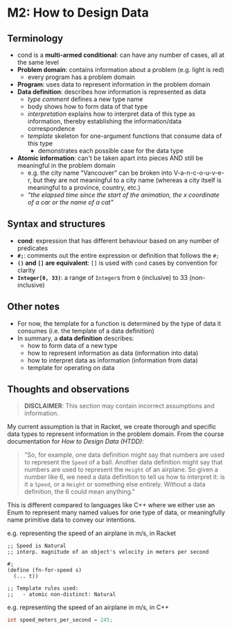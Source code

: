 # M2: How to Design Data

## Terminology

- cond is a **multi-armed conditional**: can have any number of cases, all at the same level
- **Problem domain**: contains information about a problem (e.g. light is red)
  - every program has a problem domain
- **Program**: uses data to represent information in the problem domain
- **Data definition**: describes how information is represented as data
  - _type comment_ defines a new type name
  - body shows how to form data of that type
  - _interpretation_ explains how to interpret data of this type as information, thereby establishing the information/data correspondence
  - _template_ skeleton for one-argument functions that consume data of this type
    - demonstrates each possible case for the data type
- **Atomic information**: can't be taken apart into pieces AND still be meaningful in the problem domain
  - e.g. the city name "Vancouver" can be broken into V-a-n-c-o-u-v-e-r, but they are not meaningful to a city name (whereas a city itself is meaningful to a province, country, etc.)
  - _"the elapsed time since the start of the animation, the x coordinate of a car or the name of a cat"_

## Syntax and structures

- **cond**: expression that has different behaviour based on any number of predicates
- **`#;`**: comments out the entire expression or definition that follows the `#;`
- **`()` and `[]` are equivalent**: `[]` is used with `cond` cases by convention for clarity
- **`Integer[0, 33)`**: a range of `Integer`s from `0` (inclusive) to 33 (non-inclusive)

## Other notes
- For now, the template for a function is determined by the type of data it consumes (i.e. the template of a data definition)
- In summary, a **data definition** describes:
  - how to form data of a new type
  - how to represent information as data (information into data)
  - how to interpret data as information (information from data)
  - template for operating on data

## Thoughts and observations

> **DISCLAIMER**: This section may contain incorrect assumptions and information.

My current assumption is that in Racket, we create thorough and specific data types to represent information in the problem domain. From the course documentation for _How to Design Data (HTDD)_:

> "So, for example, one data definition might say that numbers are used to represent the `Speed` of a ball. Another data definition might say that numbers are used to represent the `Height` of an airplane. So given a number like 6, we need a data definition to tell us how to interpret it: is it a `Speed`, or a `Height` or something else entirely. Without a data definition, the 6 could mean anything."

This is different compared to languages like C++ where we either use an Enum to represent many named values for one type of data, or meaningfully name primitive data to convey our intentions.

e.g. representing the speed of an airplane in m/s, in Racket

```racket
;; Speed is Natural
;; interp. magnitude of an object's velocity in meters per second

#;
(define (fn-for-speed s)
  (... t))

;; Template rules used:
;;   - atomic non-distinct: Natural
```

e.g. representing the speed of an airplane in m/s, in C++

```c++
int speed_meters_per_second = 245;
```
